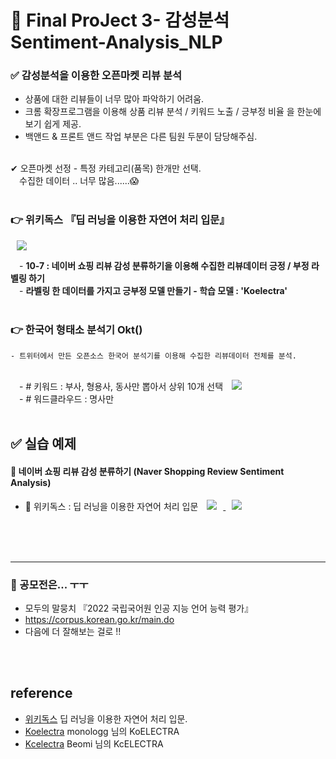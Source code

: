 # 🌌 Final ProJect 3- 감성분석 Sentiment-Analysis_NLP

### ✅ 감성분석을 이용한 오픈마켓 리뷰 분석
- 상품에 대한 리뷰들이 너무 많아 파악하기 어려움.
- 크롬 확장프로그램을 이용해 상품 리뷰 분석 / 키워드 노출 / 긍부정 비율 을 한눈에 보기 쉽게 제공.
- 백앤드 & 프론트 앤드 작업 부분은 다른 팀원 두분이 담당해주심.
<br>
✔ 오픈마켓 선정 - 특정 카테고리(품목) 한개만 선택.<br>
　수집한 데이터 .. 너무 많음......😱
<br>
<br>

### **👉 위키독스 『딥 러닝을 이용한 자연어 처리 입문』**
<a href="https://wikidocs.net/94600">
    <img src="http://img.shields.io/badge/-wikidocs-4f524b?style=flat&logo=BookStack&link=https://wikidocs.net/94600" style="height : auto; margin-left : 10px; margin-right : 10px;"/></a>
<br>  

　- **10-7 : 네이버 쇼핑 리뷰 감성 분류하기을 이용해 수집한 리뷰데이터 긍정 / 부정 라벨링 하기**<br>
　- **라벨링 한 데이터를 가지고 긍부정 모델 만들기 - 학습 모델 : 'Koelectra'** 
<br>
<br>
### **👉 한국어 형태소 분석기 Okt()**
    - 트위터에서 만든 오픈소스 한국어 분석기를 이용해 수집한 리뷰데이터 전체를 분석.
<br>        
　- # 키워드 : 부사, 형용사, 동사만 뽑아서 상위 10개 선택 <a href="https://github.com/leo-contigo/Project_Sentiment-Analysis_NLP/blob/main/NLP_%ED%82%A4%EC%9B%8C%EB%93%9C%2B%EC%9B%8C%EB%93%9C%ED%81%B4%EB%9D%BC%EC%9A%B0%EB%93%9C(word%20cloud).ipynb">
    <img 
        src="http://img.shields.io/badge/-Colab-4f524b?style=flat&logo=Google Colab&link=https://github.com/leo-contigo/Project_Sentiment-Analysis_NLP/blob/main/NLP_%ED%82%A4%EC%9B%8C%EB%93%9C%2B%EC%9B%8C%EB%93%9C%ED%81%B4%EB%9D%BC%EC%9A%B0%EB%93%9C(word%20cloud).ipynb"
        style="height : auto; margin-left : 10px; margin-right : 10px;"/></a>
 <br>
　- # 워드클라우드 : 명사만 
<br>
<br>


## ✅ 실습 예제 
#### 👛 네이버 쇼핑 리뷰 감성 분류하기 (Naver Shopping Review Sentiment Analysis)

  - 📙 위키독스 : 딥 러닝을 이용한 자연어 처리 입문  <a href="https://wikidocs.net/94600">
    <img src="http://img.shields.io/badge/-wikidocs-4f524b?style=flat&logo=BookStack&link=https://wikidocs.net/94600"
        style="height : auto; margin-left : 10px; margin-right : 10px;"/> <a href="https://github.com/leo-contigo/Project_Sentiment-Analysis_NLP/blob/main/%EB%84%A4%EC%9D%B4%EB%B2%84%20%EC%87%BC%ED%95%91%EB%A6%AC%EB%B7%B0%20%EA%B0%90%EC%84%B1%EB%B6%84%EC%84%9D(Naver%20Movie%20Review%20Sentiment%20Analysis).ipynb">
    <img 
        src="http://img.shields.io/badge/-Colab-4f524b?style=flat&logo=Google Colab&link=https://github.com/leo-contigo/Project_Sentiment-Analysis_NLP/blob/main/%EB%84%A4%EC%9D%B4%EB%B2%84%20%EC%87%BC%ED%95%91%EB%A6%AC%EB%B7%B0%20%EA%B0%90%EC%84%B1%EB%B6%84%EC%84%9D(Naver%20Movie%20Review%20Sentiment%20Analysis).ipynb"
        style="height : auto; margin-left : 10px; margin-right : 10px;"/>
</a>
<br>
<br>
<br>

---
### 🌌 공모전은... ㅜㅜ <br>
- 모두의 말뭉치 『2022 국립국어원 인공 지능 언어 능력 평가』 
- https://corpus.korean.go.kr/main.do<br>
- 다음에 더 잘해보는 걸로 !!
<br>
<br>

## reference
- [위키독스](https://wikidocs.net/94600) 딥 러닝을 이용한 자연어 처리 입문.
- [Koelectra](https://github.com/monologg/KoELECTRA) monologg 님의 KoELECTRA
- [Kcelectra](https://github.com/Beomi/KcELECTRA) Beomi 님의 KcELECTRA

<!-- 주석 

## 🌌 지금 내 상태
↪ 무지성으로.. ctrl+c, ctrl+v....<br>
↪ 여러번 처다보고 있으니 뭐가 뭔지는 0.00000000000000000001% 알 듯.<br>
<br>
-->
